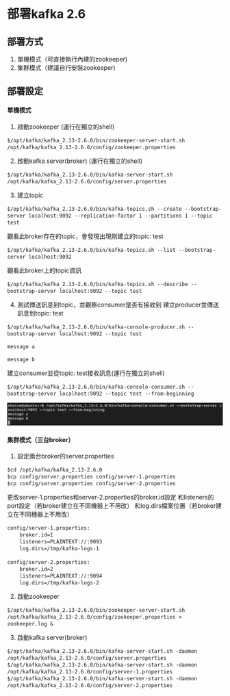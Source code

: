 # 部署kafka 2.6
## 部署方式
1. 單機模式（可直接執行內建的zookeeper)
2. 集群模式（建議自行安裝zookeeper)

## 部署設定
#### 單機模式
1. 啟動zookeeper (運行在獨立的shell)
```
$/opt/kafka/kafka_2.13-2.6.0/bin/zookeeper-server-start.sh /opt/kafka/kafka_2.13-2.6.0/config/zookeeper.properties
```
2. 啟動kafka server(broker) (運行在獨立的shell)
```
$/opt/kafka/kafka_2.13-2.6.0/bin/kafka-server-start.sh /opt/kafka/kafka_2.13-2.6.0/config/server.properties
```
3. 建立topic
```
$/opt/kafka/kafka_2.13-2.6.0/bin/kafka-topics.sh --create --bootstrap-server localhost:9092 --replication-factor 1 --partitions 1 --topic test
```
觀看此broker存在的topic，會發現出現剛建立的topic: test
```
$/opt/kafka/kafka_2.13-2.6.0/bin/kafka-topics.sh --list --bootstrap-server localhost:9092
```
觀看此broker上的topic資訊
```
$/opt/kafka/kafka_2.13-2.6.0/bin/kafka-topics.sh --describe --bootstrap-server localhost:9092 --topic test
```
4. 測試傳送訊息到topic，並觀察consumer是否有接收到
建立producer並傳送訊息到topic: test
```
$/opt/kafka/kafka_2.13-2.6.0/bin/kafka-console-producer.sh --bootstrap-server localhost:9092 --topic test
```
```
message a
```
```
message b
```

建立consumer並從topic: test接收訊息(運行在獨立的shell)
```
$/opt/kafka/kafka_2.13-2.6.0/bin/kafka-console-consumer.sh --bootstrap-server localhost:9092 --topic test --from-beginning
```
![consumer-accept-message.png](kafka_deploy/consumer-accept-message.png)

#### 集群模式（三台broker）
1. 設定兩台broker的server.properties
```
$cd /opt/kafka/kafka_2.13-2.6.0
$cp config/server.properties config/server-1.properties
$cp config/server.properties config/server-2.properties
```
更改server-1.properties和server-2.properties的broker.id設定
和listeners的port設定（若broker建立在不同機器上不用改）
和log.dirs檔案位置（若broker建立在不同機器上不用改）
```
config/server-1.properties:
    broker.id=1
    listeners=PLAINTEXT://:9093
    log.dirs=/tmp/kafka-logs-1

config/server-2.properties:
    broker.id=2
    listeners=PLAINTEXT://:9094
    log.dirs=/tmp/kafka-logs-2
```
2. 啟動zookeeper
```
$/opt/kafka/kafka_2.13-2.6.0/bin/zookeeper-server-start.sh /opt/kafka/kafka_2.13-2.6.0/config/zookeeper.properties > zookeeper.log &
```
3. 啟動kafka server(broker) 
```
$/opt/kafka/kafka_2.13-2.6.0/bin/kafka-server-start.sh -daemon /opt/kafka/kafka_2.13-2.6.0/config/server.properties 
$/opt/kafka/kafka_2.13-2.6.0/bin/kafka-server-start.sh -daemon /opt/kafka/kafka_2.13-2.6.0/config/server-1.properties
$/opt/kafka/kafka_2.13-2.6.0/bin/kafka-server-start.sh -daemon /opt/kafka/kafka_2.13-2.6.0/config/server-2.properties
```
